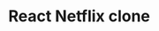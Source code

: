 # React Netflix clone

<a href='https://react-netflix-clone-strive.herokuapp.com' target='_blank'></a>
